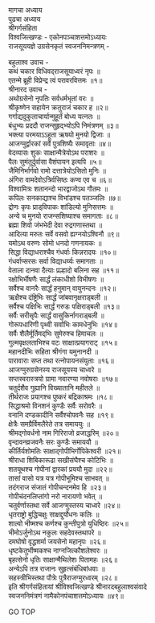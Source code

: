 मागचा अध्याय  
पुढचा अध्याय  
श्रीगर्गसंहिता  
विश्वजित्खण्डः - एकोनपञ्चाशत्तमोऽध्यायः  
राजसूययज्ञे उग्रसेनकृतं स्वजननिमन्त्रणम् -  
  
बहुलाश्व उवाच -  
कथं चकार विधिवद्‌राजसूयाध्वरं नृपः ॥  
एतन्मे ब्रूही विप्रेन्द्र त्वं परावरवित्तमः ॥१॥  
श्रीनारद उवाच -  
अथोग्रसेनो नृपतिः सर्वधर्मभृतां वरः ॥  
श्रीकृष्णेन सहायेन क्रतुराजं चकार ह ॥२॥  
गर्गाद्यदुकुलाचार्यान्मुहूर्तं बोध्य यत्नतः ॥  
बंधुभ्यः प्रददौ राजन्सुहृद्‌भ्योऽपि निमंत्रणम् ॥३॥  
भक्त्या परमयाऽऽहूता ऋषयो मुनयो द्विजाः ॥  
आजग्मुर्द्वारकां सर्वे पुत्रशिष्यैः समावृताः ॥४॥  
वेदव्यासः शुकः साक्षान्मैत्रेयोऽथ पराशरः ॥  
पैलः सुमंतुर्दुर्वासा वैशंपायन इत्यपि ॥५॥  
जैमिनिर्भार्गवो रामो दत्तात्रेयोऽसितो मुनिः ॥  
अंगिरा वामदेवोऽत्रिर्वसिष्ठः कण्व एव च ॥६॥  
विश्वामित्रः शतानन्दो भारद्वाजोऽथ गौतमः ॥  
कपिलः सनकाद्याश्च विभांडश्च पतञ्जलिः ॥७॥  
द्रोणः कृपः प्राड्‌विपाकः शांडिल्यो मुनिसत्तमः ॥  
अन्ये च मुनयो राजन्सशिष्याश्च समागताः ॥८॥  
ब्रह्मा शिवो जंभभेदी देवा रुद्रगणास्तथा ॥  
आदित्या मरुतः सर्वे वसवो ह्यग्नयोऽश्विनौ ॥९॥  
यमोऽथ वरुणः सोमो धनदो गणनायकः ॥  
सिद्धा विद्याधराश्चैव गंधर्वाः किन्नरादयः ॥१०॥  
गंधर्वाप्सरसः सर्वा विद्याधर्य्यः समागताः ॥  
वेताला दानवा दैत्याः प्रल्हादो बलिना सह ॥११॥  
रक्षोभिर्भीषणैः सार्द्धं लंकाधीशो विभीषणः ॥  
सर्वैश्च वानरैः सार्द्धं हनुमान् वायुनन्दनः ॥१२॥  
ऋक्षैश्च दंष्ट्रिभिः सार्द्धं जांबवानृक्षराड्बली ॥  
सर्वैश्च पक्षिभिः सार्द्धं गरुडः पक्षिराड्बली ॥१३॥  
सर्वैः सरीसृपैः सार्द्धं वासुकिर्नागराड्बली ॥  
गोरूपधारिणी पृथ्वी सर्वाभिः कामधेनुभिः ॥१४॥  
सर्वैः शैलैर्मूर्तिमद्‌भिः सुमेरुश्च हिमाचलः ॥  
गुल्मवृक्षलताभिश्च वटः साक्षात्प्रयागराट् ॥१५॥  
महानदीभिः सहिता श्रीगंगा यमुनानदी ॥  
पारावाराः सप्त तथा रत्नोपायनसंयुताः ॥१६॥  
आजग्मुरुग्रसेनस्य राजसूयस्य चाध्वरे ॥  
सप्तस्वरास्त्रयो ग्रामा नवारण्या नवोषराः ॥१७॥  
चतुर्दशैव गुह्यानि विख्यातानि महीतले ॥  
तीर्थराजः प्रयागश्च पुष्करं बद्रिकाश्रमः ॥१८॥  
सिद्धाश्रमो विनशनं कुण्डैः सर्वैः सरोवरैः ॥  
वनानि दण्डकादीनि सर्वैश्चोपवनैः सह ॥१९॥  
क्षेत्रैः समग्रैर्विमलैरेते तत्र समाययुः ॥  
श्रीमद्‌गोवर्धनो नाम गिरिराजो व्रजाद्धरिम् ॥२०॥  
वृन्दावनव्रजवनैः सरः कुण्डैः समाययौ ॥  
कीर्तिर्यशोमतिः साक्षाद्‌गोपीभिर्गोपिकेश्वरी ॥२१॥  
श्रीराधा शिबिकारूढा सखीसंघैश्च कोटिभिः ॥  
शतयूथश्च गोपीनां द्वारकां प्रययौ मुदा ॥२२॥  
तासां वासो यत्र यत्र गोपीभूमिश्च साभवत् ॥  
तदंगराज संजातं गोपीचन्दनमेव हि ॥२३॥  
गोपीचंदनलिप्तांगो नरो नारायणो भवेत् ॥  
चतुर्वर्णास्तथा सर्वे आजग्मुस्तस्य चाध्वरे ॥२४॥  
धृतराष्ट्रो बुद्धिचक्षुः साक्षद्दुर्योधनः कलिः ॥  
शाल्वो भीष्मश्च कर्णश्च कुन्तीपुत्रो युधिष्ठिरः ॥२५॥  
भीमोऽर्जुनोऽथ नकुलः सहदेवस्तथापरे ॥  
दमघोषो वृद्धशर्मा जयसेनो महानृपः ॥२६॥  
धृष्टकेतुर्भीष्मकश्च नाग्नजित्कौशलेश्वरः ॥  
बृहत्सेनो धृतिः साक्षान्मैथिलेशः पितामहः ॥२६॥  
अन्येऽपि तत्र राजानः सुहृत्संबंधिबांधवाः ॥  
सहस्त्रीभिस्तथा पौत्रेः पुत्रैराजग्मुरध्वरम् ॥२८॥  
इति श्रीगर्गसंहितायां श्रीविश्वजित्खण्डे श्रीनारदबहुलाश्वसंवादे  
स्वजननिमंत्रणं नामैकोनपंचाशत्तमोऽध्यायः ॥४९॥  
  
GO TOP
